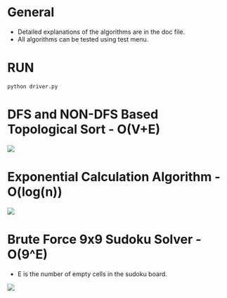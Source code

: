 # General
- Detailed explanations of the algorithms are in the doc file.  
- All algorithms can be tested using test menu.

# RUN
```python driver.py```  

# DFS and NON-DFS Based Topological Sort - O(V+E)
![](images/dfstop.jpg)

# Exponential Calculation Algorithm - O(log(n))
![](images/exp.jpg)

# Brute Force 9x9 Sudoku Solver - O(9^E)  
- E is the number of empty cells in the sudoku board.  
  
![](images/sudoku.jpg)
